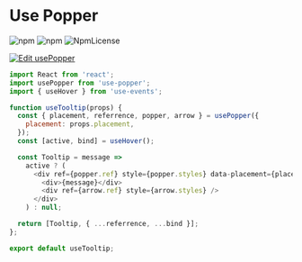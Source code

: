 # Use Popper

![npm](https://img.shields.io/npm/dt/use-popper.svg)
![npm](https://img.shields.io/npm/v/use-popper.svg)
![NpmLicense](https://img.shields.io/npm/l/use-popper.svg)

[![Edit usePopper](https://codesandbox.io/static/img/play-codesandbox.svg)](https://codesandbox.io/s/mzkm04xqw8?fontsize=14)

```js
import React from 'react';
import usePopper from 'use-popper';
import { useHover } from 'use-events';

function useTooltip(props) {
  const { placement, referrence, popper, arrow } = usePopper({
    placement: props.placement,
  });
  const [active, bind] = useHover();

  const Tooltip = message =>
    active ? (
      <div ref={popper.ref} style={popper.styles} data-placement={placement}>
        <div>{message}</div>
        <div ref={arrow.ref} style={arrow.styles} />
      </div>
    ) : null;

  return [Tooltip, { ...referrence, ...bind }];
};

export default useTooltip;
```
